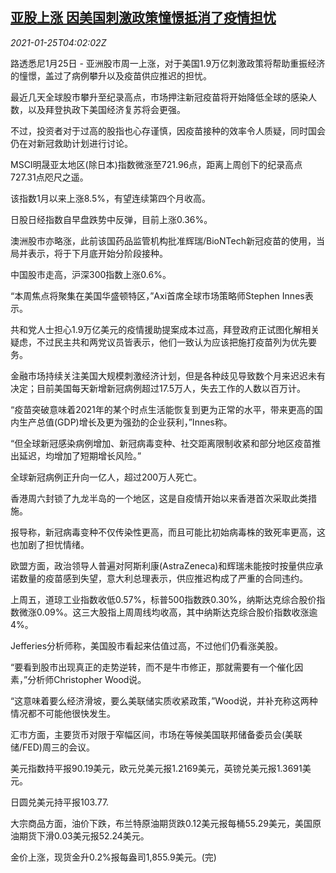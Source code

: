 <!--1611548599000-->
[亚股上涨 因美国刺激政策憧憬抵消了疫情担忧](https://cn.reuters.com/article/asia-financial-markets-0125-mon-idCNKBS29U09M)
------

<div><i>2021-01-25T04:02:02Z</i></div><p>路透悉尼1月25日 - 亚洲股市周一上涨，对于美国1.9万亿刺激政策将帮助重振经济的憧憬，盖过了病例攀升以及疫苗供应推迟的担忧。</p><p>最近几天全球股市攀升至纪录高点，市场押注新冠疫苗将开始降低全球的感染人数，以及拜登执政下美国经济复苏将会更强。</p><p>不过，投资者对于过高的股指也心存谨慎，因疫苗接种的效率令人质疑，同时国会仍在对新冠救助计划进行讨论。</p><p>MSCI明晟亚太地区(除日本)指数微涨至721.96点，距离上周创下的纪录高点727.31点咫尺之遥。</p><p>该指数1月以来上涨8.5%，有望连续第四个月收高。</p><p>日股日经指数自早盘跌势中反弹，目前上涨0.36%。</p><p>澳洲股市亦略涨，此前该国药品监管机构批准辉瑞/BioNTech新冠疫苗的使用，当局并表示，将于下月底开始分阶段接种。</p><p>中国股市走高，沪深300指数上涨0.6%。</p><p>“本周焦点将聚集在美国华盛顿特区，”Axi首席全球市场策略师Stephen Innes表示。</p><p>共和党人士担心1.9万亿美元的疫情援助提案成本过高，拜登政府正试图化解相关疑虑，不过民主共和两党议员皆表示，他们一致认为应该把施打疫苗列为优先要务。</p><p>金融市场持续关注美国大规模刺激经济计划，但是各种歧见导致数个月来迟迟未有决定；目前美国每天新增新冠病例超过17.5万人，失去工作的人数以百万计。</p><p>“疫苗突破意味着2021年的某个时点生活能恢复到更为正常的水平，带来更高的国内生产总值(GDP)增长及更为强劲的企业获利，”Innes称。</p><p>“但全球新冠感染病例增加、新冠病毒变种、社交距离限制收紧和部分地区疫苗推出延迟，均增加了短期增长风险。”</p><p>全球新冠病例正升向一亿人，超过200万人死亡。</p><p>香港周六封锁了九龙半岛的一个地区，这是自疫情开始以来香港首次采取此类措施。</p><p>报导称，新冠病毒变种不仅传染性更高，而且可能比初始病毒株的致死率更高，这也加剧了担忧情绪。</p><p>欧盟方面，政治领导人普遍对阿斯利康(AstraZeneca)和辉瑞未能按时按量供应承诺数量的疫苗感到失望，意大利总理表示，供应推迟构成了严重的合同违约。</p><p>上周五，道琼工业指数收低0.57%，标普500指数跌0.30%，纳斯达克综合股价指数微涨0.09%。这三大股指上周周线均收高，其中纳斯达克综合股价指数收涨逾4%。</p><p>Jefferies分析师称，美国股市看起来估值过高，不过他们仍看涨美股。</p><p>“要看到股市出现真正的走势逆转，而不是牛市修正，那就需要有一个催化因素，”分析师Christopher Wood说。</p><p>“这意味着要么经济滑坡，要么美联储实质收紧政策，”Wood说，并补充称这两种情况都不可能他很快发生。</p><p>汇市方面，主要货币对限于窄幅区间，市场在等候美国联邦储备委员会(美联储/FED)周三的会议。</p><p>美元指数持平报90.19美元，欧元兑美元报1.2169美元，英镑兑美元报1.3691美元。</p><p>日圆兑美元持平报103.77.</p><p>大宗商品方面，油价下跌，布兰特原油期货跌0.12美元报每桶55.29美元，美国原油期货下滑0.03美元报52.24美元。</p><p>金价上涨，现货金升0.2%报每盎司1,855.9美元。(完)</p>

